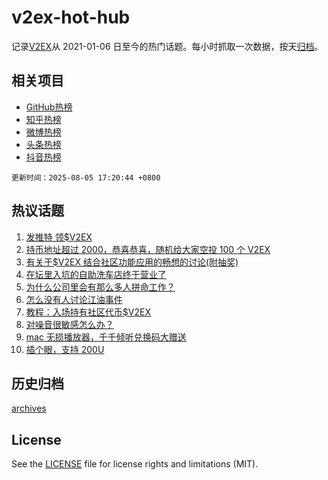 # v2ex-hot-hub

 记录[V2EX](https://www.v2ex.com/)从 2021-01-06 日至今的热门话题。每小时抓取一次数据，按天[归档](archives)。
 
 ## 相关项目

- [GitHub热榜](https://github.com/lonnyzhang423/github-hot-hub)
- [知乎热榜](https://github.com/lonnyzhang423/zhihu-hot-hub)
- [微博热榜](https://github.com/lonnyzhang423/weibo-hot-hub)
- [头条热榜](https://github.com/lonnyzhang423/toutiao-hot-hub)
- [抖音热榜](https://github.com/lonnyzhang423/douyin-hot-hub)


 `更新时间：2025-08-05 17:20:44 +0800`

## 热议话题

1. [发推特 领$V2EX](https://www.v2ex.com/t/1150000)
1. [持币地址超过 2000，恭喜恭喜，随机给大家空投 100 个 V2EX](https://www.v2ex.com/t/1149873)
1. [有关于$V2EX 结合社区功能应用的畅想的讨论(附抽奖)](https://www.v2ex.com/t/1149962)
1. [在坛里入坑的自助洗车店终于营业了](https://www.v2ex.com/t/1149991)
1. [为什么公司里会有那么多人拼命工作？](https://www.v2ex.com/t/1149977)
1. [怎么没有人讨论江油事件](https://www.v2ex.com/t/1149974)
1. [教程：入场持有社区代币$V2EX](https://www.v2ex.com/t/1149911)
1. [对噪音很敏感怎么办？](https://www.v2ex.com/t/1149955)
1. [mac 无损播放器，千千倾听兑换码大赠送](https://www.v2ex.com/t/1149976)
1. [插个眼，支持 200U](https://www.v2ex.com/t/1149908)

## 历史归档

[archives](archives)

## License

See the [LICENSE](LICENSE) file for license rights and limitations (MIT).

